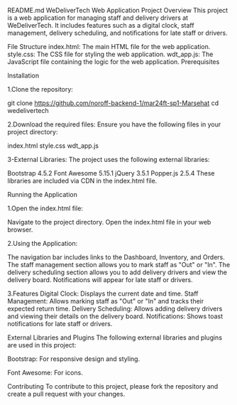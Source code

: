 README.md
WeDeliverTech Web Application
Project Overview
This project is a web application for managing staff and delivery drivers at WeDeliverTech. It includes features such as a digital clock, staff management, delivery scheduling, and notifications for late staff or drivers.

File Structure
index.html: The main HTML file for the web application.
style.css: The CSS file for styling the web application.
wdt_app.js: The JavaScript file containing the logic for the web application.
Prerequisites


Installation

1.Clone the repository:

git clone https://github.com/noroff-backend-1/mar24ft-sp1-Marsehat
cd wedelivertech

2.Download the required files: Ensure you have the following files in your project directory:

index.html
style.css
wdt_app.js

3-External Libraries: The project uses the following external libraries:

Bootstrap 4.5.2
Font Awesome 5.15.1
jQuery 3.5.1
Popper.js 2.5.4
These libraries are included via CDN in the index.html file.

Running the Application

1.Open the index.html file:

Navigate to the project directory.
Open the index.html file in your web browser.

2.Using the Application:

The navigation bar includes links to the Dashboard, Inventory, and Orders.
The staff management section allows you to mark staff as "Out" or "In".
The delivery scheduling section allows you to add delivery drivers and view the delivery board.
Notifications will appear for late staff or drivers.

3.Features
Digital Clock: Displays the current date and time.
Staff Management: Allows marking staff as "Out" or "In" and tracks their expected return time.
Delivery Scheduling: Allows adding delivery drivers and viewing their details on the delivery board.
Notifications: Shows toast notifications for late staff or drivers.

External Libraries and Plugins
The following external libraries and plugins are used in this project:

Bootstrap: For responsive design and styling.
<link href="https://stackpath.bootstrapcdn.com/bootstrap/4.5.2/css/bootstrap.min.css" rel="stylesheet">
<script src="https://stackpath.bootstrapcdn.com/bootstrap/4.5.2/js/bootstrap.min.js"></script>

Font Awesome: For icons.
<link href="https://cdnjs.cloudflare.com/ajax/libs/font-awesome/5.15.1/css/all.min.css" rel="stylesheet">



Contributing
To contribute to this project, please fork the repository and create a pull request with your changes.